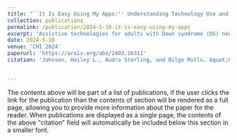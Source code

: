 ```yaml
---
title: "``It Is Easy Using My Apps:'' Understanding Technology Use and Needs of Adults with Down Syndrome"
collection: publications
permalink: /publication/2024-5-10-it-is-easy-using-my-apps
excerpt: 'Assistive technologies for adults with Down syndrome (DS) need designs tailored to their specific technology requirements. While prior research has explored technology design for individuals with intellectual disabilities, little is understood about the needs and expectations of adults with DS. Assistive technologies should leverage the abilities and interests of the population, while incorporating age- and context-considerate content. In this work, we interviewed six adults with DS, seven parents of adults with DS, and three experts in speech-language pathology, special education, and occupational therapy to determine how technology could support adults with DS. In our thematic analysis, four main themes emerged, including (1) community vs. home social involvement; (2) misalignment of skill expectations between adults with DS and parents; (3) family limitations in technology support; and (4) considerations for technology development. Our findings extend prior literature by including the voices of adults with DS in how and when they use technology.'
date: 2024-5-10
venue: 'CHI 2024'
paperurl: 'https://arxiv.org/abs/2403.16311'
citation: 'Johnson, Hailey L., Audra Sterling, and Bilge Mutlu. &quot;&quot;It Is Easy Using My Apps:&quot; Understanding Technology Use and Needs of Adults with Down Syndrome.&quot; arXiv preprint arXiv:2403.16311 (2024).'


---
```


The contents above will be part of a list of publications, if the user clicks the link for the publication than the contents of section will be rendered as a full page, allowing you to provide more information about the paper for the reader. When publications are displayed as a single page, the contents of the above "citation" field will automatically be included below this section in a smaller font.
